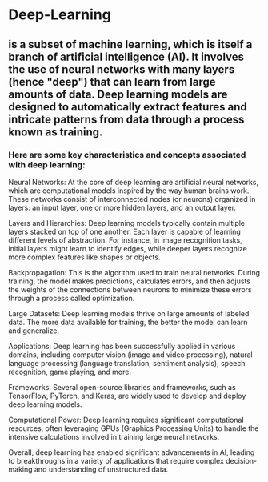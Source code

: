 # Deep-Learning
## is a subset of machine learning, which is itself a branch of artificial intelligence (AI). It involves the use of neural networks with many layers (hence "deep") that can learn from large amounts of data. Deep learning models are designed to automatically extract features and intricate patterns from data through a process known as training.

### Here are some key characteristics and concepts associated with deep learning:

Neural Networks: At the core of deep learning are artificial neural networks, which are computational models inspired by the way human brains work. These networks consist of interconnected nodes (or neurons) organized in layers: an input layer, one or more hidden layers, and an output layer.

Layers and Hierarchies: Deep learning models typically contain multiple layers stacked on top of one another. Each layer is capable of learning different levels of abstraction. For instance, in image recognition tasks, initial layers might learn to identify edges, while deeper layers recognize more complex features like shapes or objects.

Backpropagation: This is the algorithm used to train neural networks. During training, the model makes predictions, calculates errors, and then adjusts the weights of the connections between neurons to minimize these errors through a process called optimization.

Large Datasets: Deep learning models thrive on large amounts of labeled data. The more data available for training, the better the model can learn and generalize.

Applications: Deep learning has been successfully applied in various domains, including computer vision (image and video processing), natural language processing (language translation, sentiment analysis), speech recognition, game playing, and more.

Frameworks: Several open-source libraries and frameworks, such as TensorFlow, PyTorch, and Keras, are widely used to develop and deploy deep learning models.

Computational Power: Deep learning requires significant computational resources, often leveraging GPUs (Graphics Processing Units) to handle the intensive calculations involved in training large neural networks.

Overall, deep learning has enabled significant advancements in AI, leading to breakthroughs in a variety of applications that require complex decision-making and understanding of unstructured data.
